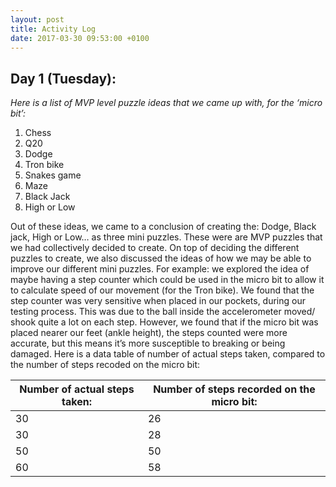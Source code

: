```yaml
---
layout: post
title: Activity Log
date: 2017-03-30 09:53:00 +0100 
---
```


## Day 1 (Tuesday):
_Here is a list of MVP level puzzle ideas that we came up with, for the ‘micro bit’:_
1.	Chess
2.	Q20
3.	Dodge
4.	Tron bike
5.	Snakes game
6.	Maze
7.	Black Jack
8.	High or Low

Out of these ideas, we came to a conclusion of creating the: Dodge, Black jack, High or Low… as three mini puzzles. These were are MVP puzzles that we had collectively decided to create.
On top of deciding the different puzzles to create, we also discussed the ideas of how we may be able to improve our different mini puzzles. For example: we explored the idea of maybe having a step counter which could be used in the micro bit to allow it to calculate speed of our movement (for the Tron bike). We found that the step counter was very sensitive when placed in our pockets, during our testing process. This was due to the ball inside the accelerometer moved/ shook quite a lot on each step. However, we found that if the micro bit was placed nearer our feet (ankle height), the steps counted were more accurate, but this means it’s more susceptible to breaking or being damaged.
Here is a data table of number of actual steps taken, compared to the number of steps recoded on the micro bit:

| Number of actual steps taken:  | Number of steps recorded on the micro bit: |
| ------------- | ------------- |
| 30  | 26  |
| 30  | 28  |
| 50  | 50  |
| 60  | 58  |
